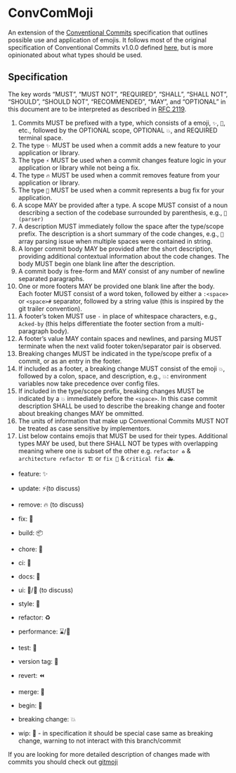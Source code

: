 # ConvComMoji

An extension of the [Conventional Commits](https://www.conventionalcommits.org/en/v1.0.0/) specification that outlines possible use and application of emojis. It follows most of the original specification of Conventional Commits v1.0.0 defined [here](https://www.conventionalcommits.org/en/v1.0.0/#specification), but is more opinionated about what types should be used.

## Specification

The key words “MUST”, “MUST NOT”, “REQUIRED”, “SHALL”, “SHALL NOT”, “SHOULD”, “SHOULD NOT”, “RECOMMENDED”, “MAY”, and “OPTIONAL” in this document are to be interpreted as described in [RFC 2119](https://www.ietf.org/rfc/rfc2119.txt).

1. Commits MUST be prefixed with a type, which consists of a emoji, `✨`, `🐛`, etc., followed by the OPTIONAL scope, OPTIONAL `💥`, and REQUIRED terminal space.
1. The type `✨` MUST be used when a commit adds a new feature to your application or library.
1. The type `⚡️` MUST be used when a commit changes feature logic in your application or library while not being a fix.
1. The type `🔥` MUST be used when a commit removes feature from your application or library.
1. The type `🐛` MUST be used when a commit represents a bug fix for your application.
1. A scope MAY be provided after a type. A scope MUST consist of a noun describing a section of the codebase surrounded by parenthesis, e.g., `🐛(parser)`
1. A description MUST immediately follow the space after the type/scope prefix. The description is a short summary of the code changes, e.g., `🐛` array parsing issue when multiple spaces were contained in string.
1. A longer commit body MAY be provided after the short description, providing additional contextual information about the code changes. The body MUST begin one blank line after the description.
1. A commit body is free-form and MAY consist of any number of newline separated paragraphs.
1. One or more footers MAY be provided one blank line after the body. Each footer MUST consist of a word token, followed by either a `:<space>` or `<space>#` separator, followed by a string value (this is inspired by the git trailer convention).
1. A footer’s token MUST use `-` in place of whitespace characters, e.g., `Acked-by` (this helps differentiate the footer section from a multi-paragraph body).
1. A footer’s value MAY contain spaces and newlines, and parsing MUST terminate when the next valid footer token/separator pair is observed.
1. Breaking changes MUST be indicated in the type/scope prefix of a commit, or as an entry in the footer.
1. If included as a footer, a breaking change MUST consist of the emoji `💥`, followed by a colon, space, and description, e.g., `💥`: environment variables now take precedence over config files.
1. If included in the type/scope prefix, breaking changes MUST be indicated by a `💥` immediately before the `<space>`. In this case commit description SHALL be used to describe the breaking change and footer about breaking changes MAY be ommitted.
1. The units of information that make up Conventional Commits MUST NOT be treated as case sensitive by implementors.
1. List below contains emojis that MUST be used for their types. Additional types MAY be used, but there SHALL NOT be types with overlapping meaning where one is subset of the other e.g. `refactor ♻️` & `architecture refactor 🏗️` or `fix 🐛` & `critical fix 🚑`.

-   feature: ✨
-   update: ⚡️(to discuss)
-   remove: 🔥 (to discuss)
-   fix: 🐛
-   build: 📦
-   chore: 🔧
-   ci: 💚
-   docs: 📝
-   ui: 💎/💄 (to discuss)
-   style: 🎨
-   refactor: ♻️
-   performance: ⌛/🚀
-   test: 🧪
-   version tag: 🔖

-   revert: ⏪️
-   merge: 🔀
-   begin: 🎉
-   breaking change: 💥
-   wip: 🚧 - in specification it should be special case same as breaking change, warning to not interact with this branch/commit

If you are looking for more detailed description of changes made with commits you should check out [gitmoji](https://gitmoji.dev)
